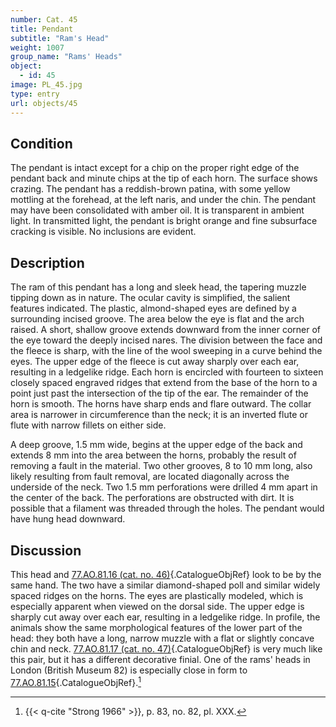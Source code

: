 ```yaml
---
number: Cat. 45
title: Pendant
subtitle: "Ram's Head"
weight: 1007
group_name: "Rams' Heads"
object:
  - id: 45
image: PL_45.jpg
type: entry
url: objects/45
---
```


## Condition

The pendant is intact except for a chip on the proper right edge of the pendant back and minute chips at the tip of each horn. The surface shows crazing. The pendant has a reddish-brown patina, with some yellow mottling at the forehead, at the left naris, and under the chin. The pendant may have been consolidated with amber oil. It is transparent in ambient light. In transmitted light, the pendant is bright orange and fine subsurface cracking is visible. No inclusions are evident.

## Description

The ram of this pendant has a long and sleek head, the tapering muzzle tipping down as in nature. The ocular cavity is simplified, the salient features indicated. The plastic, almond-shaped eyes are defined by a surrounding incised groove. The area below the eye is flat and the arch raised. A short, shallow groove extends downward from the inner corner of the eye toward the deeply incised nares. The division between the face and the fleece is sharp, with the line of the wool sweeping in a curve behind the eyes. The upper edge of the fleece is cut away sharply over each ear, resulting in a ledgelike ridge. Each horn is encircled with fourteen to sixteen closely spaced engraved ridges that extend from the base of the horn to a point just past the intersection of the tip of the ear. The remainder of the horn is smooth. The horns have sharp ends and flare outward. The collar area is narrower in circumference than the neck; it is an inverted flute or flute with narrow fillets on either side.

A deep groove, 1.5 mm wide, begins at the upper edge of the back and extends 8 mm into the area between the horns, probably the result of removing a fault in the material. Two other grooves, 8 to 10 mm long, also likely resulting from fault removal, are located diagonally across the underside of the neck. Two 1.5 mm perforations were drilled 4 mm apart in the center of the back. The perforations are obstructed with dirt. It is possible that a filament was threaded through the holes. The pendant would have hung head downward.

## Discussion

This head and [77.AO.81.16 (cat. no. 46)](#cat-77.AO.81.16){.CatalogueObjRef} look to be by the same hand. The two have a similar diamond-shaped poll and similar widely spaced ridges on the horns. The eyes are plastically modeled, which is especially apparent when viewed on the dorsal side. The upper edge is sharply cut away over each ear, resulting in a ledgelike ridge. In profile, the animals show the same morphological features of the lower part of the head: they both have a long, narrow muzzle with a flat or slightly concave chin and neck. [77.AO.81.17 (cat. no. 47)](#cat-77.AO.81.17){.CatalogueObjRef} is very much like this pair, but it has a different decorative finial. One of the rams' heads in London (British Museum 82) is especially close in form to [77.AO.81.15](#cat-77.AO.81.15){.CatalogueObjRef}.[^1]


[^1]: {{< q-cite "Strong 1966" >}}, p. 83, no. 82, pl. XXX.
